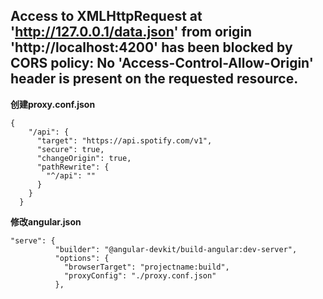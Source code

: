 ## Access to XMLHttpRequest at 'http://127.0.0.1/data.json' from origin 'http://localhost:4200' has been blocked by CORS policy: No 'Access-Control-Allow-Origin' header is present on the requested resource.

**创建proxy.conf.json**

```
{
    "/api": {
      "target": "https://api.spotify.com/v1",
      "secure": true,
      "changeOrigin": true,
      "pathRewrite": {
        "^/api": ""
      }
    }
  }
```

**修改angular.json**

```
"serve": {
          "builder": "@angular-devkit/build-angular:dev-server",
          "options": {
            "browserTarget": "projectname:build",
            "proxyConfig": "./proxy.conf.json"
          },
```
